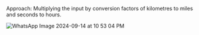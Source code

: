 Approach:
Multiplying the input by conversion factors of kilometres to miles and seconds to hours.

![WhatsApp Image 2024-09-14 at 10 53 04 PM](https://github.com/user-attachments/assets/47ccc318-e3cb-420d-993d-6c3b203ec11b)

